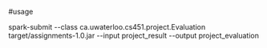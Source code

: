 #usage

spark-submit --class ca.uwaterloo.cs451.project.Evaluation target/assignments-1.0.jar --input project_result --output project_evaluation

